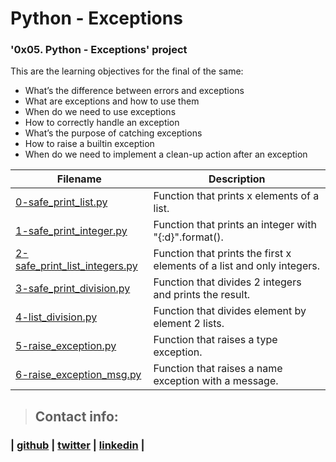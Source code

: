 # Python - Exceptions
### '0x05. Python - Exceptions' project

This are the learning objectives for the final of the same:

* What’s the difference between errors and exceptions
* What are exceptions and how to use them
* When do we need to use exceptions
* How to correctly handle an exception
* What’s the purpose of catching exceptions
* How to raise a builtin exception
* When do we need to implement a clean-up action after an exception

| Filename | Description |
|------------|-------------------|
|[0-safe_print_list.py](https://github.com/sashaveloz/holbertonschool-higher_level_programming/blob/master/0x05-python-exceptions/0-safe_print_list.py)|Function that prints x elements of a list.|
|[1-safe_print_integer.py](https://github.com/sashaveloz/holbertonschool-higher_level_programming/blob/master/0x05-python-exceptions/1-safe_print_integer.py)|Function that prints an integer with "{:d}".format().|
|[2-safe_print_list_integers.py](https://github.com/sashaveloz/holbertonschool-higher_level_programming/blob/master/0x05-python-exceptions/2-safe_print_list_integers.py)|Function that prints the first x elements of a list and only integers.|
|[3-safe_print_division.py](https://github.com/sashaveloz/holbertonschool-higher_level_programming/blob/master/0x05-python-exceptions/3-safe_print_division.py)|Function that divides 2 integers and prints the result.|
|[4-list_division.py](https://github.com/sashaveloz/holbertonschool-higher_level_programming/blob/master/0x05-python-exceptions/4-list_division.py)|Function that divides element by element 2 lists.|
|[5-raise_exception.py](https://github.com/sashaveloz/holbertonschool-higher_level_programming/blob/master/0x05-python-exceptions/5-raise_exception.py)|Function that raises a type exception.|
|[6-raise_exception_msg.py](https://github.com/sashaveloz/holbertonschool-higher_level_programming/blob/master/0x05-python-exceptions/6-raise_exception_msg.py)|Function that raises a name exception with a message.|

> ## Contact info:
### | [github](https://github.com/sashaveloz) | [twitter](https://twitter.com/velozsasha) | [linkedin](https://www.linkedin.com/in/sasha-veloz-6512001b0/) | 

